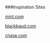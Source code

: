###Inspiration Sites

[mint.com](https://www.mint.com/)

[blackbaud.com](https://www.blackbaud.com/)

[chase.com](https://www.chase.com/)